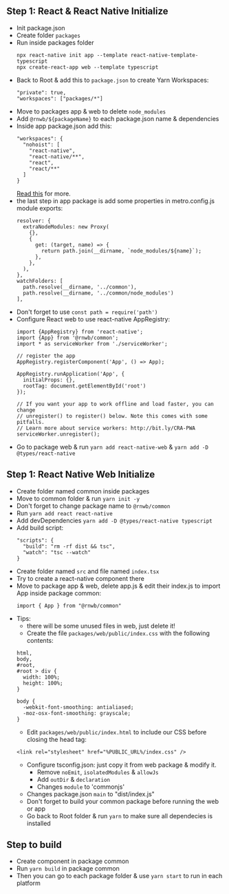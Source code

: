 ## Step 1: React & React Native Initialize
- Init package.json
- Create folder `packages`
- Run inside packages folder
  ```
  npx react-native init app --template react-native-template-typescript
  npx create-react-app web --template typescript
  ```
- Back to Root & add this to `package.json` to create Yarn Workspaces:
  ```
  "private": true,
  "workspaces": ["packages/*"]
  ```
- Move to packages app & web to delete `node_modules`
- Add `@rnwb/${packageName}` to each package.json name & dependencies
- Inside app package.json add this:
  ```
  "workspaces": {
    "nohoist": [
      "react-native",
      "react-native/**",
      "react",
      "react/**"
    ]
  }
  ```
  [Read this](https://yarnpkg.com/blog/2018/02/15/nohoist) for more.
- the last step in app package is add some properties in metro.config.js module exports:
  ```
  resolver: {
    extraNodeModules: new Proxy(
      {},
      {
        get: (target, name) => {
          return path.join(__dirname, `node_modules/${name}`);
        },
      },
    ),
  },
  watchFolders: [
    path.resolve(__dirname, '../common'),
    path.resolve(__dirname, '../common/node_modules')
  ],
  ```
- Don't forget to use `const path = require('path')`
- Configure React web to use react-native AppRegistry:
  ```
  import {AppRegistry} from 'react-native';
  import {App} from '@rnwb/common';
  import * as serviceWorker from './serviceWorker';

  // register the app
  AppRegistry.registerComponent('App', () => App);

  AppRegistry.runApplication('App', {
    initialProps: {},
    rootTag: document.getElementById('root')
  });

  // If you want your app to work offline and load faster, you can change
  // unregister() to register() below. Note this comes with some pitfalls.
  // Learn more about service workers: http://bit.ly/CRA-PWA
  serviceWorker.unregister();
  ```
- Go to package web & run `yarn add react-native-web` & `yarn add -D @types/react-native`

## Step 1: React Native Web Initialize
- Create folder named common inside packages
- Move to common folder & run `yarn init -y`
- Don't forget to change package name to `@rnwb/common`
- Run `yarn add react react-native`
- Add devDependencies `yarn add -D @types/react-native typescript`
- Add build script:
  ```
  "scripts": {
    "build": "rm -rf dist && tsc",
    "watch": "tsc --watch"
  }
  ```
- Create folder named `src` and file named `index.tsx`
- Try to create a react-native component there
- Move to package app & web, delete app.js & edit their index.js to import App inside package common:
  ```
  import { App } from "@rnwb/common"
  ```
- Tips:
  - there will be some unused files in web, just delete it!
  - Create the file `packages/web/public/index.css` with the following contents:
  ```
  html,
  body,
  #root,
  #root > div {
    width: 100%;
    height: 100%;
  }

  body {
    -webkit-font-smoothing: antialiased;
    -moz-osx-font-smoothing: grayscale;
  }
  ```
  - Edit `packages/web/public/index.html` to include our CSS before closing the head tag:
  ```
  <link rel="stylesheet" href="%PUBLIC_URL%/index.css" />
  ```
  - Configure tsconfig.json: just copy it from web package & modify it.
    - Remove `noEmit`, `isolatedModules` & `allowJs`
    - Add `outDir` & `declaration`
    - Changes `module` to 'commonjs'
  - Changes package.json `main` to "dist/index.js"
  - Don't forget to build your common package before running the web or app
  - Go back to Root folder & run `yarn` to make sure all dependecies is installed

## Step to build
- Create component in package common
- Run `yarn build` in package common
- Then you can go to each package folder & use `yarn start` to run in each platform